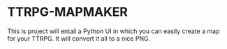 # TTRPG-MAPMAKER
This is project will entail a Python UI in which you can easily create a map for your TTRPG. It will convert it all to a nice PNG.

